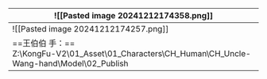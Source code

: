 

| ![[Pasted image 20241212174358.png]]                                                           |
| ---------------------------------------------------------------------------------------------- |
| ![[Pasted image 20241212174257.png]]                                                           |
| ==王伯伯 手：==<br>Z:\KongFu-V2\01_Asset\01_Characters\CH_Human\CH_Uncle-Wang-hand\Model\02_Publish |


